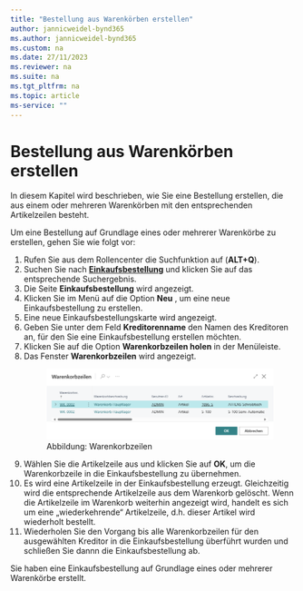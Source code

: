 ```yaml
---
title: "Bestellung aus Warenkörben erstellen"
author: jannicweidel-bynd365
ms.author: jannicweidel-bynd365
ms.custom: na
ms.date: 27/11/2023
ms.reviewer: na
ms.suite: na
ms.tgt_pltfrm: na
ms.topic: article
ms-service: ""
---
```


# <a name="create-purchase-order-from-carts"></a>Bestellung aus Warenkörben erstellen

In diesem Kapitel wird beschrieben, wie Sie eine Bestellung erstellen, die aus einem oder mehreren Warenkörben mit den entsprechenden Artikelzeilen besteht.  

Um eine Bestellung auf Grundlage eines oder mehrerer Warenkörbe zu erstellen, gehen Sie wie folgt vor:  

1. Rufen Sie aus dem Rollencenter die Suchfunktion auf (**ALT+Q**).  
1. Suchen Sie nach **[Einkaufsbestellung](https://businesscentral.dynamics.com/?page=9307)** und klicken Sie auf das entsprechende Suchergebnis.  
1. Die Seite **Einkaufsbestellung** wird angezeigt.  
1. Klicken Sie im Menü auf die Option **Neu** , um eine neue Einkaufsbestellung zu erstellen.  
1. Eine neue Einkaufsbestellungskarte wird angezeigt.  
1. Geben Sie unter dem Feld **Kreditorenname** den Namen des Kreditoren an, für den Sie eine Einkaufsbestellung erstellen möchten.  
1. Klicken Sie auf die Option **Warenkorbzeilen holen** in der Menüleiste.  
1. Das Fenster **Warenkorbzeilen** wird angezeigt.  
    <figure>
      <a name="cart-lines"></a>
      <img src="../assets/cart-lines.png" alt="Warenkorbzeilen"></img>
      <figcaption>Abbildung: Warenkorbzeilen</figcaption>
    </figure>
1. Wählen Sie die Artikelzeile aus und klicken Sie auf **OK**, um die Warenkorbzeile in die Einkaufsbestellung zu übernehmen.  
1. Es wird eine Artikelzeile in der Einkaufsbestellung erzeugt. Gleichzeitig wird die entsprechende Artikelzeile aus dem Warenkorb gelöscht. Wenn die Artikelzeile im Warenkorb weiterhin angezeigt wird, handelt es sich um eine „wiederkehrende“ Artikelzeile, d.h. dieser Artikel wird wiederholt bestellt.  
1. Wiederholen Sie den Vorgang bis alle Warenkorbzeilen für den ausgewählten Kreditor in die Einkaufsbestellung überführt wurden und schließen Sie dannn die Einkaufsbestellung ab.  

Sie haben eine Einkaufsbestellung auf Grundlage eines oder mehrerer Warenkörbe erstellt.  